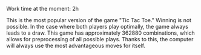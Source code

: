 Work time at the moment: 2h

This is the most popular version of the game "Tic Tac Toe." Winning is not possible. In the case where both players play optimally, the game always leads to a draw. 
This game has approximately 362880 combinations, which allows for preprocessing of all possible plays. 
Thanks to this, the computer will always use the most advantageous moves for itself.
